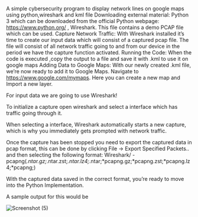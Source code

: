 A simple cybersecurity program to display network lines on google maps using python,wireshark and kml file Downloading external material: Python 3 which can be downloaded from the official Python webpage: https://www.python.org/ , Wireshark. This file contains a demo PCAP file which can be used. Capture Network Traffic: With Wireshark installed it’s time to create our input data which will consist of a captured pcap file. The file will consist of all network traffic going to and from our device in the period we have the capture function activated. Running the Code: When the code is executed ,copy the output to a file and save it with .kml to use it on google maps Adding Data to Google Maps: With our newly created .kml file, we’re now ready to add it to Google Maps. Navigate to https://www.google.com/mymaps. Here you can create a new map and Import a new layer.

For input data we are going to use Wireshark!

To initialize a capture open wireshark and select a interface which has traffic going through it.

When selecting a interface, Wireshark automatically starts a new capture, which is why you immediately gets prompted with network traffic. 

Once the capture has been stopped you need to export the captured data in pcap format, this can be done by clicking File -> Export Specified Packets.. and then selecting the following format: 
Wireshark/  -pcapng(*.ntar.gz;*.ntar.zst;*.ntar.lz4;*.ntar;*pcapng.gz;*pcapng.zst;*pcapng.lz4;*pcapng;)

With the captured data saved in the correct format, you’re ready to move into the Python Implementation.

A sample output for this would be 

![Screenshot (5)](https://github.com/rohan7658/Tracker/assets/117381038/bf31b427-4acb-4fdb-9d22-e6418555ce85)


